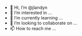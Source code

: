 - 👋 Hi, I’m @jlandyn
- 👀 I’m interested in ...
- 🌱 I’m currently learning ...
- 💞️ I’m looking to collaborate on ...
- 📫 How to reach me ...

<!---
jlandyn/jlandyn is a ✨ special ✨ repository because its `README.md` (this file) appears on your GitHub profile.
You can click the Preview link to take a look at your changes.
--->

